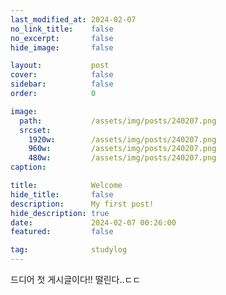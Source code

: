 ```yaml
---
last_modified_at: 2024-02-07
no_link_title:    false 
no_excerpt:       false 
hide_image:       false

layout:           post
cover:            false
sidebar:          false
order:            0

image:
  path:           /assets/img/posts/240207.png
  srcset:
    1920w:        /assets/img/posts/240207.png
    960w:         /assets/img/posts/240207.png
    480w:         /assets/img/posts/240207.png
caption:          

title:            Welcome
hide_title:       false
description:      My first post!
hide_description: true
date:             2024-02-07 00:26:00
featured:         false

tag:              studylog
---
```


드디어 첫 게시글이다!!
떨린다..ㄷㄷ
